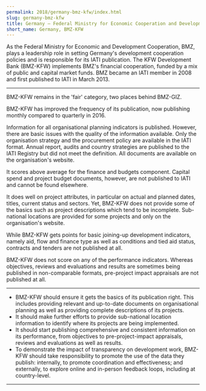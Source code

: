 ```yaml
---
permalink: 2018/germany-bmz-kfw/index.html
slug: germany-bmz-kfw
title: Germany – Federal Ministry for Economic Cooperation and Development - KFW (BMZ-KFW)
short_name: Germany, BMZ-KFW
---
```


As the Federal Ministry for Economic and Development Cooperation, BMZ, plays a leadership role in setting Germany's development cooperation policies and is responsible for its IATI publication. The KFW Development Bank (BMZ-KFW) implements BMZ's financial cooperation, funded by a mix of public and capital market funds. BMZ became an IATI member in 2008 and first published to IATI in March 2013.

---

BMZ-KFW remains in the 'fair' category, two places behind BMZ-GIZ.

BMZ-KFW has improved the frequency of its publication, now publishing monthly compared to quarterly in 2016.

Information for all organisational planning indicators is published. However, there are basic issues with the quality of the information available. Only the organisation strategy and the procurement policy are available in the IATI format. Annual report, audits and country strategies are published to the IATI Registry but did not meet the definition. All documents are available on the organisation's website.

It scores above average for the finance and budgets component. Capital spend and project budget documents, however, are not published to IATI and cannot be found elsewhere.

It does well on project attributes, in particular on actual and planned dates, titles, current status and sectors. Yet, BMZ-KFW does not provide some of the basics such as project descriptions which tend to be incomplete. Sub-national locations are provided for some projects and only on the organisation's website.

While BMZ-KFW gets points for basic joining-up development indicators, namely aid, flow and finance type as well as conditions and tied aid status, contracts and tenders are not published at all.

BMZ-KFW does not score on any of the performance indicators. Whereas objectives, reviews and evaluations and results are sometimes being published in non-comparable formats, pre-project impact appraisals are not published at all.

---

 * BMZ-KFW should ensure it gets the basics of its publication right. This includes providing relevant and up-to-date documents on organisational planning as well as providing complete descriptions of its projects.
 * It should make further efforts to provide sub-national location information to identify where its projects are being implemented.
 * It should start publishing comprehensive and consistent information on its performance, from objectives to pre-project-impact appraisals, reviews and evaluations as well as results.
 * To demonstrate the impact of transparency on development work, BMZ-KFW should take responsibility to promote the use of the data they publish: internally, to promote coordination and effectiveness; and externally, to explore online and in-person feedback loops, including at country-level.

---
